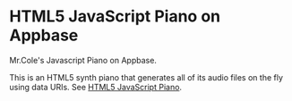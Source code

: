 HTML5 JavaScript Piano on Appbase
=================================

Mr.Cole's Javascript Piano on Appbase.

This is an HTML5 synth piano that generates all of its audio files on the fly using data URIs. See [HTML5 JavaScript Piano](http://sids-aquarius.github.io/piano/).
